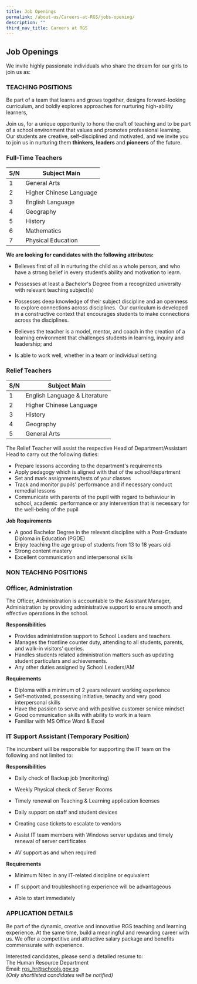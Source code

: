 ```yaml
---
title: Job Openings
permalink: /about-us/Careers-at-RGS/jobs-opening/
description: ""
third_nav_title: Careers at RGS
---
```

## Job Openings

We invite highly passionate individuals who share the dream for our girls to join us as:

### TEACHING POSITIONS

Be part of a team that learns and grows together, designs forward-looking curriculum, and boldly explores approaches for nurturing high-ability learners,  
  
Join us, for a unique opportunity to hone the craft of teaching and to be part of a school environment that values and promotes professional learning. Our students are creative, self-disciplined and motivated, and we invite you to join us in nurturing them **thinkers**, **leaders** and **pioneers** of the future.

### **Full-Time Teachers**

| S/N | Subject Main| 
| -------- | -------- | 
| 1   | General Arts     | 
| 2   | Higher Chinese Language    | 
| 3  | English Language     | 
| 4   | Geography     | 
| 5   | History     | 
| 6  | Mathematics     | 
| 7   | Physical Education     | 

**We are looking for candidates with the following attributes:**

* Believes first of all in nurturing the child as a whole person, and who have a strong belief in every student’s ability and motivation to learn.

* Possesses at least a Bachelor's Degree from a recognized university with relevant teaching subject(s)

* Possesses deep knowledge of their subject discipline and an openness to explore connections across disciplines.&nbsp; Our curriculum is developed in a constructive context that encourages students to make connections across the disciplines.

* Believes the teacher is a model, mentor, and coach in the creation of a learning environment that challenges students in learning, inquiry and leadership; and

* Is able to work well, whether in a team or individual setting


### **Relief Teachers**

| S/N | Subject Main| 
| -------- | -------- | 
| 1   | English Language &amp; Literature     | 
| 2   | Higher Chinese Language    | 
| 3   | History    | 
| 4   | Geography    | 
| 5  | General Arts   | 

The Relief Teacher will assist the respective Head of Department/Assistant Head to carry out the following duties:  

*   Prepare lessons according to the department's requirements
*   Apply pedagogy which is aligned with that of the school/department
*   Set and mark assignments/tests of your classes
*   Track and monitor pupils' performance and if necessary conduct remedial lessons&nbsp;
*   Communicate with parents of the pupil with regard to behaviour in school, academic&nbsp; performance or any intervention that is necessary for the well-being of the pupil

**Job Requirements**

*   A good Bachelor Degree in the relevant discipline with a Post-Graduate Diploma in Education (PGDE)
*   Enjoy teaching the age group of students from 13 to 18 years old
*   Strong content mastery
*   Excellent communication and interpersonal skills


### NON TEACHING POSITIONS 

### **Officer, Administration**

The Officer, Administration is accountable to the Assistant Manager, Administration by providing administrative support to ensure smooth and effective operations in the school.

**Responsibilities**

*   Provides administration support to School Leaders and teachers.
*   Manages the frontline counter duty, attending to all students, parents, and walk-in visitors’ queries.
*   Handles students related administration matters such as updating student particulars and achievements.
*   Any other duties assigned by School Leaders/AM

**Requirements**

* Diploma with a minimum of 2 years relevant working experience
* Self-motivated, possessing initiative, tenacity and very good interpersonal skills
* Have the passion to serve and with positive customer service mindset
* Good communication skills with ability to work in a team
* Familiar with MS Office Word &amp; Excel

### **IT Support Assistant (Temporary Position)**

The incumbent will be responsible for supporting the IT team on the following and not limited to:

**Responsibilities**

* Daily check of Backup job (monitoring)

* Weekly Physical check of Server Rooms

* Timely renewal on Teaching &amp; Learning application licenses

* Daily support on staff and student devices

* Creating case tickets to escalate to vendors

* Assist IT team members with Windows server updates and timely renewal of server certificates

* AV support as and when required


**Requirements**

* Minimum Nitec in any IT-related discipline or equivalent

* IT support and troubleshooting experience will be advantageous

* Able to start immediately

### APPLICATION DETAILS

Be part of the dynamic, creative and innovative RGS teaching and learning experience. At the same time, build a meaningful and rewarding career with us. We offer a competitive and attractive salary package and benefits commensurate with experience.

Interested candidates, please send a detailed resume to: <br>
The Human Resource Department <br>
Email:&nbsp;[rgs\_hr@schools.gov.sg](mailto:rgs_hr@schools.gov.sg) <br>
_(Only shortlisted candidates will be notified)_
